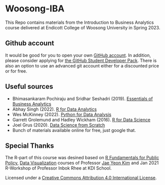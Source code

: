 # Woosong-IBA

This Repo contains materials from the Introduction to Business Analytics course delivered at Endicott College of Woosong University in Spring 2023.

## Github account
It would be good for you to open your own [GitHub account](https://github.com/). In addition, please consider applying for [the GitHub Student Developer Pack](https://education.github.com/pack). There is also an option to use an advanced git account either for a discounted price or for free.


## Useful sources

- Bhimasankaram Pochiraju and Sridhar Seshadri (2019). [Essentials of Business Analytics](chrome-extension://oemmndcbldboiebfnladdacbdfmadadm/https://bdigital.uvhm.edu.mx/wp-content/uploads/2020/05/Essentials-of-Business-Analytics.pdf)
- Abhay Singh (2022). [R for Data Analytics](https://rforanalytics.com/)
- Wes McKinney (2022). [Python for Data Analysis](https://wesmckinney.com/book/)
- Garrett Grolemund and Hadley Wickham (2016). [R for Data Science](https://r4ds.had.co.nz/)
- Joel Grus (2020). [Data Science from Scratch](chrome-extension://oemmndcbldboiebfnladdacbdfmadadm/https://covid19.uthm.edu.my/wp-content/uploads/2020/04/Data-Science-from-Scratch-First-Principles-with-Python-by-Joel-Grus-z-lib.org_.epub_.pdf)
- Bunch of materials available online for free, just google that.

## Special Thanks

The R-part of this course was desined based on [R Fundamentals for Public Policy](https://github.com/KDIS-DSPPM/r-fundamentals), [Data Visualization](https://github.com/KDIS-DSPPM/data-visualization) courses of Professor [Jae Yeon Kim](https://jaeyk.github.io/) and Jan 2021 R-Workshop of Professor Inbok Rhee at KDI School.   



Licensed under a [Creative Commons Attribution 4.0 International License](https://creativecommons.org/licenses/by/4.0/).
